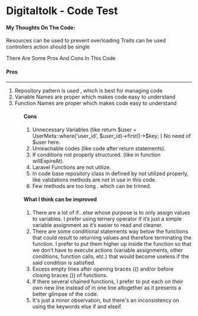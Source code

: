 <h1>Digitaltolk - Code Test</h1>

<h4>My Thoughts On The Code: </h4>

Resources can be used to prevent overloading
Traits can be used
controllers action should be single

There Are Some Pros And Cons In This Code

<h4>Pros</h4>
<hr>
<ol>
    <li>Repository pattern is used , which is best for managing code</li>
    <li>Variable Names are proper which makes code easy to understand</li>
    <li>Function Names are proper which makes code easy to understand</li>
<ol>
<h4>Cons</h4>
<ol>
    <li>Unnecessary Variables (like return $user = UserMeta::where('user_id', $user_id)->first()->$key; ) No need of $user here.</li>
    <li>Unreachable codes (like code after return statements).</li>
    <li>If conditions not properly structured. (like in function willExpireAt).</li>
    <li>Laravel Functions are not utilize.</li>
    <li>In code base repository class in defined by not utilized properly, like validations methods are not in use in this code.</li>
    <li>Few methods are too long . which can be trimed.</li>
</ol>

<h4>What I think can be improved</h4>
<ol>
    <li>There are a lot of if…else whose purpose is to only assign values to variables. I prefer using ternary operator if it’s just a simple variable assignment as it’s easier to read and cleaner.</li>
    <li>There are some conditional statements way below the functions that could result to returning values and therefore terminating the function. I prefer to put them higher up inside the function so that we don’t have to execute actions (variable assignments, other conditions, function calls, etc.) that would become useless if the said condition is satisfied.</li>
    <li>Excess empty lines after opening braces ({) and/or before closing braces (}) of functions.</li>
    <li>If there several chained functions, I prefer to put each on their own new line instead of in one line altogether as it presents a better glimpse of the code.</li>
    <li>It's just a minor observation, but there's an inconsistency on using the keywords else if and elseif.</li>
<ol>
